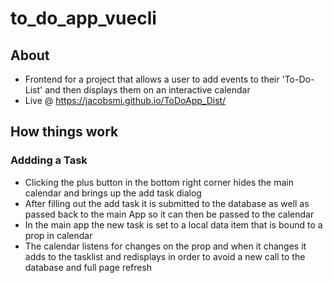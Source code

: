 # to_do_app_vuecli

## About

- Frontend for a project that allows a user to add events to their 'To-Do-List' and then displays them on an interactive calendar
- Live @ <https://jacobsmi.github.io/ToDoApp_Dist/>

## How things work 

### Addding a Task

- Clicking the plus button in the bottom right corner hides the main calendar and brings up the add task dialog
- After filling out the add task it is submitted to the database as well as passed back to the main App so it can then be passed to the calendar
- In the main app the new task is set to a local data item that is bound to a prop in calendar
- The calendar listens for changes on the prop and when it changes it adds to the tasklist and redisplays in order to avoid a new call to the database and full page refresh
